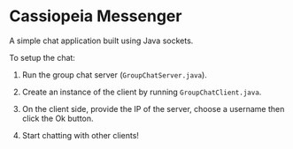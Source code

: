 # Cassiopeia Messenger

A simple chat application built using Java sockets.

To setup the chat:

1. Run the group chat server (`GroupChatServer.java`).

2. Create an instance of the client by running `GroupChatClient.java`.

3. On the client side, provide the IP of the server, choose a username
then click the Ok button.

4. Start chatting with other clients!


